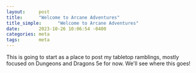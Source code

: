 ```yaml
---
layout:     post
title:      "Welcome to Arcane Adventures"
title_simple:      "Welcome to Arcane Adventures"
date:       2023-10-26 10:06:54 -0400
categories: meta
tags:       meta
---
```

This is going to start as a place to post my tabletop ramblings, mostly focused on Dungeons and Dragons 5e for now. We'll see where this goes!
